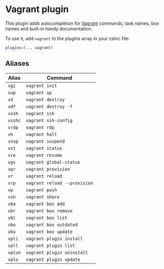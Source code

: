 # Vagrant plugin

This plugin adds autocompletion for [Vagrant](https://www.vagrantup.com/) commands, task names, box names and built-in handy documentation.

To use it, add `vagrant` to the plugins array in your zshrc file:

```zsh
plugins=(... vagrant)
```

## Aliases

| Alias   | Command                      |
|---------|------------------------------|
| `vgi`   | `vagrant init`               |
| `vup`   | `vagrant up`                 |
| `vd`    | `vagrant destroy`            |
| `vdf`   | `vagrant destroy -f`         |
| `vssh`  | `vagrant ssh`                |
| `vsshc` | `vagrant ssh-config`         |
| `vrdp`  | `vagrant rdp`                |
| `vh`    | `vagrant halt`               |
| `vssp`  | `vagrant suspend`            |
| `vst`   | `vagrant status`             |
| `vre`   | `vagrant resume`             |
| `vgs`   | `vagrant global-status`      |
| `vpr`   | `vagrant provision`          |
| `vr`    | `vagrant reload`             |
| `vrp`   | `vagrant reload --provision` |
| `vp`    | `vagrant push`               |
| `vsh`   | `vagrant share`              |
| `vba`   | `vagrant box add`            |
| `vbr`   | `vagrant box remove`         |
| `vbl`   | `vagrant box list`           |
| `vbo`   | `vagrant box outdated`       |
| `vbu`   | `vagrant box update`         |
| `vpli`  | `vagrant plugin install`     |
| `vpll`  | `vagrant plugin list`        |
| `vplun` | `vagrant plugin uninstall`   |
| `vplu`  | `vagrant plugin update`      |
